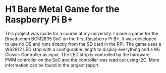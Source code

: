 # H1 Bare Metal Game for the Raspberry Pi B+

This project was made for a course at my university. I made a game for the Broadcomm BCM2835 SoC on the first Raspberry Pi B+. It was developed to use no OS and runs directly from the SD card in the RPI. The game uses a WS2812 LED strip with a configurable length to display everything and a Wii Classic Controller as input. The LED strip is controlled by the hardware PWM controller on the SoC and the controller was read out using I2C. More information can be found in the project report.
